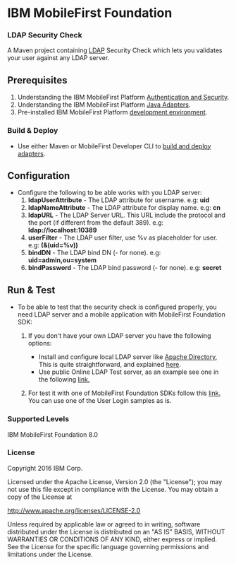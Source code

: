 IBM MobileFirst Foundation
==========================
### LDAP Security Check
A Maven project containing [LDAP](https://www.wikiwand.com/en/Lightweight_Directory_Access_Protocol) Security Check which lets you validates your user against any LDAP server.

## Prerequisites
1. Understanding the IBM MobileFirst Platform [Authentication and Security](https://mobilefirstplatform.ibmcloud.com/tutorials/en/foundation/8.0/authentication-and-security/).
2. Understanding the IBM MobileFirst Platform [Java Adapters](https://mobilefirstplatform.ibmcloud.com/tutorials/en/foundation/8.0/adapters/java-adapters/).
3. Pre-installed IBM MobileFirst Platform [development environment](https://mobilefirstplatform.ibmcloud.com/tutorials/en/foundation/8.0/setting-up-your-development-environment/).

### Build & Deploy
* Use either Maven or MobileFirst Developer CLI to [build and deploy adapters](https://mobilefirstplatform.ibmcloud.com/tutorials/en/foundation/8.0/adapters/creating-adapters/).

## Configuration
* Configure the following to be able works with you LDAP server:
  1. **ldapUserAttribute** - The LDAP attribute for username. e.g: **uid**
  2. **ldapNameAttribute** - The LDAP attribute for display name. e.g: **cn**
  3. **ldapURL** - The LDAP Server URL. This URL include the protocol and the port (if different from the default 389). e.g: **ldap://localhost:10389**
  4. **userFilter** - The LDAP user filter, use %v as placeholder for user. e.g: **(&(uid=%v))**
  5. **bindDN** - The LDAP bind DN (- for none). e.g: **uid=admin,ou=system**
  6. **bindPassword** - The LDAP bind password (- for none). e.g: **secret**

## Run & Test
* To be able to test that the security check is configured properly, you need LDAP server and a mobile application with MobileFirst Foundation SDK:
  1. If you don't have your own LDAP server you have the following options:
      * Install and configure local LDAP server like [Apache Directory](http://directory.apache.org/studio/downloads.html), This is quite straightforward, and explained [here](http://www.stefan-seelmann.de/blog/setting-up-an-ldap-server-for-your-development-environment).
      * Use public Online LDAP Test server, as an example see one in the following [link.](http://www.forumsys.com/en/tutorials/integration-how-to/ldap/online-ldap-test-server/)

  2. For test it with one of MobileFirst Foundation SDKs follow this [link.](https://mobilefirstplatform.ibmcloud.com/tutorials/en/foundation/8.0/authentication-and-security/user-authentication/)  You can use one of the User Login samples as is.

### Supported Levels
IBM MobileFirst Foundation 8.0

### License
Copyright 2016 IBM Corp.

Licensed under the Apache License, Version 2.0 (the "License");
you may not use this file except in compliance with the License.
You may obtain a copy of the License at

http://www.apache.org/licenses/LICENSE-2.0

Unless required by applicable law or agreed to in writing, software
distributed under the License is distributed on an "AS IS" BASIS,
WITHOUT WARRANTIES OR CONDITIONS OF ANY KIND, either express or implied.
See the License for the specific language governing permissions and
limitations under the License.
